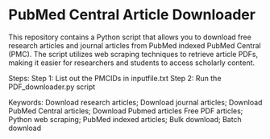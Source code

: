 # PubMed Central Article Downloader
This repository contains a Python script that allows you to download free research articles and journal articles from PubMed indexed PubMed Central (PMC). The script utilizes web scraping techniques to retrieve article PDFs, making it easier for researchers and students to access scholarly content.

Steps:
Step 1: List out the PMCIDs in inputfile.txt
Step 2: Run the PDF_downloader.py script

Keywords: Download research articles; Download journal articles; Download PubMed Central articles; Download Pubmed articles
Free PDF articles; Python web scraping; PubMed indexed articles; Bulk download; Batch download
